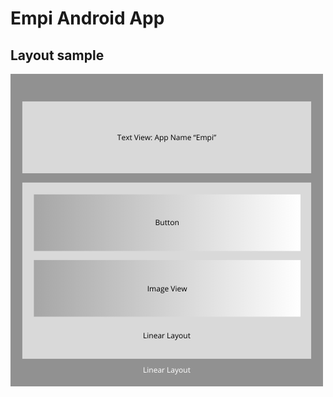 # Empi Android App
## Layout sample
![XML sample](https://raw.githubusercontent.com/vifirsanova/empi-app/master/supplementary/Linear_Layout.png)